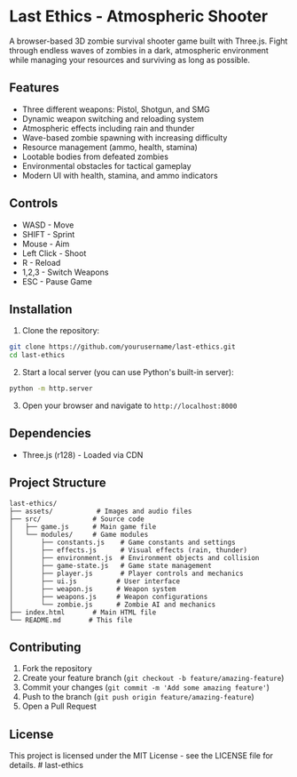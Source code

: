 # Last Ethics - Atmospheric Shooter

A browser-based 3D zombie survival shooter game built with Three.js. Fight through endless waves of zombies in a dark, atmospheric environment while managing your resources and surviving as long as possible.

## Features

- Three different weapons: Pistol, Shotgun, and SMG
- Dynamic weapon switching and reloading system
- Atmospheric effects including rain and thunder
- Wave-based zombie spawning with increasing difficulty
- Resource management (ammo, health, stamina)
- Lootable bodies from defeated zombies
- Environmental obstacles for tactical gameplay
- Modern UI with health, stamina, and ammo indicators

## Controls

- WASD - Move
- SHIFT - Sprint
- Mouse - Aim
- Left Click - Shoot
- R - Reload
- 1,2,3 - Switch Weapons
- ESC - Pause Game

## Installation

1. Clone the repository:
```bash
git clone https://github.com/yourusername/last-ethics.git
cd last-ethics
```

2. Start a local server (you can use Python's built-in server):
```bash
python -m http.server
```

3. Open your browser and navigate to `http://localhost:8000`

## Dependencies

- Three.js (r128) - Loaded via CDN

## Project Structure

```
last-ethics/
├── assets/           # Images and audio files
├── src/             # Source code
│   ├── game.js      # Main game file
│   └── modules/     # Game modules
│       ├── constants.js    # Game constants and settings
│       ├── effects.js      # Visual effects (rain, thunder)
│       ├── environment.js  # Environment objects and collision
│       ├── game-state.js   # Game state management
│       ├── player.js       # Player controls and mechanics
│       ├── ui.js          # User interface
│       ├── weapon.js      # Weapon system
│       ├── weapons.js     # Weapon configurations
│       └── zombie.js      # Zombie AI and mechanics
├── index.html       # Main HTML file
└── README.md       # This file
```

## Contributing

1. Fork the repository
2. Create your feature branch (`git checkout -b feature/amazing-feature`)
3. Commit your changes (`git commit -m 'Add some amazing feature'`)
4. Push to the branch (`git push origin feature/amazing-feature`)
5. Open a Pull Request

## License

This project is licensed under the MIT License - see the LICENSE file for details. # last-ethics
